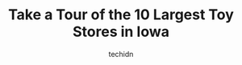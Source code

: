 ---
layout: ampstory
image: https://i0.wp.com/paketmu.com/wp-content/uploads/2023/06/caboose-stop-hobbies-0-in-iowa-1686370017.jpeg?resize=640,853
author: techidn
featured: false
description: Explore the diverse Toy Store scene in Iowa, home to an incredible selection of 10 establishments catering to every taste. Whether youre in search of iconic favorites or undiscovered treasu
title: Take a Tour of the 10 Largest Toy Stores in Iowa
cover:
   title: Take a Tour of the 10 Largest Toy Stores in Iowa
   subtitle: RICKPATE
   background: https://paketmu.com/wp-content/uploads/2023/06/caboose-stop-hobbies-0-in-iowa-1686370017.jpeg

pages: 
 - layout: thirds
   top: <h1>#1 Five Below</h1>
   bottom: "<p>This was my first trip here and I will definitely be visiting again!  I went in just to purchase a new water bottle, and found that this store is a little gem!  They have</p>"
   background: https://paketmu.com/wp-content/uploads/2023/06/caboose-stop-hobbies-1-in-iowa-1686370018.jpeg
   backgroundblur: true
 - layout: thirds
   top: <h1>#2 Learning Post & Toys</h1>
   bottom: "<p>A wonderful selection of toys and crafts! My daughter, husband and I cant help ourselves when we visit- we always walk out with some goodies!</p>"
   background: https://paketmu.com/wp-content/uploads/2023/06/caboose-stop-hobbies-2-in-iowa-1686370019.jpeg
   cta:
      link: https://paketmu.com/take-a-tour-of-the-10-largest-toy-stores-in-iowa/
      text: Take a Tour of the 10 Largest Toy Stores in Iowa
 - layout: thirds
   top: <h1>#3 Build-A-Bear Workshop</h1>
   bottom: "<p>It was super great!! Mia was super helpful. She helped us all have a great experience making our new friends. The store provides a great variety of animals, Pokémons, an</p>"
   background: https://paketmu.com/wp-content/uploads/2023/06/caboose-stop-hobbies-3-in-iowa-1686370020.jpeg
   cta:
      link: https://paketmu.com/take-a-tour-of-the-10-largest-toy-stores-in-iowa/
      text: Take a Tour of the 10 Largest Toy Stores in Iowa
 - layout: thirds
   top: <h1>#4 HobbyTown Ankeny</h1>
   bottom: "<p>Kohls Plaza, 1701 SE Delaware Ave #100, Ankeny, IA 50021, United States</p>"
   background: https://images.unsplash.com/photo-1540457036297-448b6b99e91c?ixlib=rb-4.0.3&ixid=MnwxMjA3fDB8MHxwaG90by1wYWdlfHx8fGVufDB8fHx8&auto=format&fit=crop&w=640&h=853&q=80
   cta:
      link: https://paketmu.com/take-a-tour-of-the-10-largest-toy-stores-in-iowa/
      text: Take a Tour of the 10 Largest Toy Stores in Iowa
 - layout: thirds
   top: <h1>#5 The Hobby Corner</h1>
   bottom: "<p>1606 Sycamore St, Iowa City, IA 52240, United States</p>"
   background: https://images.unsplash.com/photo-1489648022186-8f49310909a0?ixlib=rb-4.0.3&ixid=MnwxMjA3fDB8MHxwaG90by1wYWdlfHx8fGVufDB8fHx8&auto=format&fit=crop&w=640&h=853&q=80
   cta:
      link: https://paketmu.com/take-a-tour-of-the-10-largest-toy-stores-in-iowa/
      text: Take a Tour of the 10 Largest Toy Stores in Iowa
 - layout: thirds
   top: <h1>#6 Five Below</h1>
   bottom: "<p>1451 Coral Ridge Ave, Coralville, IA 52241, United States</p>"
   background: https://images.unsplash.com/photo-1574169208507-84376144848b?ixlib=rb-4.0.3&ixid=MnwxMjA3fDB8MHxwaG90by1wYWdlfHx8fGVufDB8fHx8&auto=format&fit=crop&w=640&h=853&q=80
   cta:
      link: https://paketmu.com/take-a-tour-of-the-10-largest-toy-stores-in-iowa/
      text: Take a Tour of the 10 Largest Toy Stores in Iowa
 - layout: thirds
   top: <h1>#7 Thinker Toys At the Castle</h1>
   bottom: "<p>4400 Singing Hills Blvd, Sioux City, IA 51106, United States</p>"
   background: https://images.unsplash.com/photo-1632260260864-caf7fde5ec36?ixlib=rb-4.0.3&ixid=MnwxMjA3fDB8MHxwaG90by1wYWdlfHx8fGVufDB8fHx8&auto=format&fit=crop&w=640&h=853&q=80
   cta:
      link: https://paketmu.com/take-a-tour-of-the-10-largest-toy-stores-in-iowa/
      text: Take a Tour of the 10 Largest Toy Stores in Iowa
 - layout: thirds
   middle: Continue reading...
   background: https://images.unsplash.com/photo-1608411404720-c8f0417bcdba?ixlib=rb-4.0.3&ixid=MnwxMjA3fDB8MHxwaG90by1wYWdlfHx8fGVufDB8fHx8&auto=format&fit=crop&w=640&h=853&q=80
   cta:
      link: https://paketmu.com/take-a-tour-of-the-10-largest-toy-stores-in-iowa/
      text: Take a Tour of the 10 Largest Toy Stores in Iowa
      
---